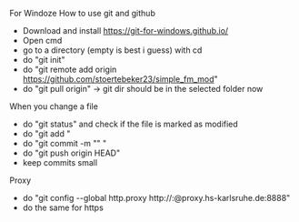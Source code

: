For Windoze
How to use git and github
- Download and install https://git-for-windows.github.io/
- Open cmd
- go to a directory (empty is best i guess) with cd
- do "git init"
- do "git remote add origin https://github.com/stoertebeker23/simple_fm_mod"
- do "git pull origin" -> git dir should be in the selected folder now

When you change a file
- do "git status"  and check if the file is marked as modified
- do "git add <file>"
- do "git commit -m "<message about the work>" "
- do "git push origin HEAD"
- keep commits small

Proxy
- do "git config --global http.proxy http://<username>:<pw>@proxy.hs-karlsruhe.de:8888"
- do the same for https
